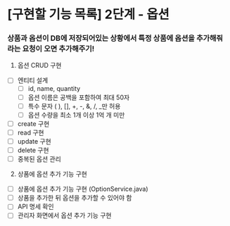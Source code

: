 # [구현할 기능 목록] 2단계 - 옵션 
### 상품과 옵션이 DB에 저장되어있는 상황에서 특정 상품에 옵션을 추가해줘라는 요청이 오면 추가해주기!
1. 옵션 CRUD 구현
- [ ] 엔티티 설계 
  - [ ] id, name, quantity 
  - [ ] 옵션 이름은 공백을 포함하여 최대 50자
  - [ ] 특수 문자 ( ), [], +, -, &, /, _만 허용
  - [ ] 옵션 수량을 최소 1개 이상 1억 개 미만 
- [ ] create 구현
- [ ] read 구현
- [ ] update 구현
- [ ] delete 구현
- [ ] 중복된 옵션 관리 

2. 상품에 옵션 추가 기능 구현
- [ ] 상품에 옵션 추가 기능 구현 (OptionService.java)
- [ ] 상품을 추가한 뒤 옵션을 추가할 수 있어야 함
- [ ] API 명세 확인
- [ ] 관리자 화면에서 옵션 추가 기능 구현
